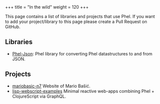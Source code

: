+++
title = "In the wild"
weight = 120
+++

This page contains a list of libraries and projects that use Phel. If you want to add your project/library to this page please create a Pull Request on GitHub.

## Libraries

* [Phel-Json](https://github.com/mabasic/phel-json): Phel library for converting Phel datastructures to and from JSON.


## Projects

* [mariobasic-n7](https://github.com/mabasic/mariobasic-n7) Website of Mario Bašić.
* [lisp-webscript-examples](https://github.com/kloimhardt/lisp-webscript-examples) Minimal reactive web-apps combining Phel + ClojureScript via GraphQL.



